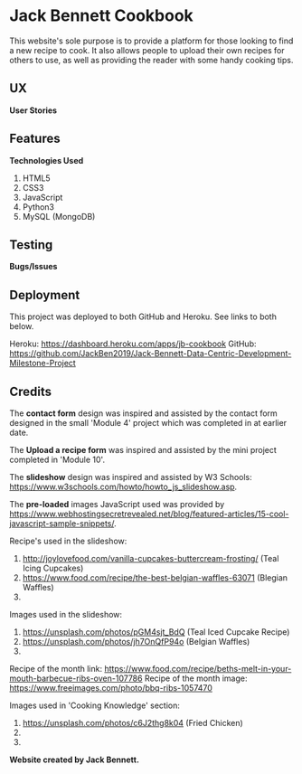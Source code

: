 # Jack Bennett Cookbook

This website's sole purpose is to provide a platform for those looking to find a new recipe to cook. It also allows people to upload their own recipes for others to use, as well as providing the reader with some handy cooking tips.

## UX



**User Stories**



## Features



**Technologies Used**

1. HTML5
2. CSS3
3. JavaScript
4. Python3
5. MySQL (MongoDB)

## Testing



**Bugs/Issues**



## Deployment

This project was deployed to both GitHub and Heroku. See links to both below.

Heroku: https://dashboard.heroku.com/apps/jb-cookbook
GitHub: https://github.com/JackBen2019/Jack-Bennett-Data-Centric-Development-Milestone-Project

## Credits

The **contact form** design was inspired and assisted by the contact form designed in the small 'Module 4' project which was completed in at earlier date.

The **Upload a recipe form** was inspired and assisted by the mini project completed in 'Module 10'.

The **slideshow** design was inspired and assisted by W3 Schools: https://www.w3schools.com/howto/howto_js_slideshow.asp.

The **pre-loaded** images JavaScript used was provided by https://www.webhostingsecretrevealed.net/blog/featured-articles/15-cool-javascript-sample-snippets/.

Recipe's used in the slideshow:

1. http://joylovefood.com/vanilla-cupcakes-buttercream-frosting/ (Teal Icing Cupcakes)
2. https://www.food.com/recipe/the-best-belgian-waffles-63071 (Blegian Waffles)
3. 

Images used in the slideshow:

1. https://unsplash.com/photos/pGM4sjt_BdQ (Teal Iced Cupcake Recipe)
2. https://unsplash.com/photos/jh7OnQfP94o (Belgian Waffles)
3. 

Recipe of the month link: https://www.food.com/recipe/beths-melt-in-your-mouth-barbecue-ribs-oven-107786
Recipe of the month image: https://www.freeimages.com/photo/bbq-ribs-1057470

Images used in 'Cooking Knowledge' section:

1. https://unsplash.com/photos/c6J2thg8k04 (Fried Chicken)
2. 
3. 

**Website created by Jack Bennett.**